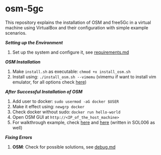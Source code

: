 # osm-5gc

This repository explains the installation of OSM and free5Gc in a virtual machine using VirtualBox and their configuration with simple example scenarios.

***Setting up the Environment***
1. Set up the system and configure it, see [requirements.md](https://github.com/samareshbera/osm-5gc/blob/main/requirements.md)


***OSM Installation***

1. Make `install.sh` as executable: `chmod +x install_osm.sh`
2. Install using: `./install_osm.sh --vimemu` (vimemu if want to install vim emulator, for all options check [here](https://osm.etsi.org/docs/user-guide/03-installing-osm.html#other-installer-options))


***After Successful Installation of OSM***

1. Add user to docker: `sudo usermod -aG docker $USER`
2. Make it effect using: `newgrp docker`
3. Check docker without sudo: `docker run hello-world`
4. Open OSM GUI at `http://<IP_of_the_host_machine>`
5. For walkthrough example, check [here](https://osm.etsi.org/docs/vnf-onboarding-guidelines/00-introduction.html) and [here](https://osm.etsi.org/gitlab/vnf-onboarding/osm-packages) (written in SOL006 as well)

***Fixing Errors***

1. **OSM**: Check for possible solutions, see [debug.md](https://github.com/samareshbera/osm-5gc/blob/main/debug.md)
